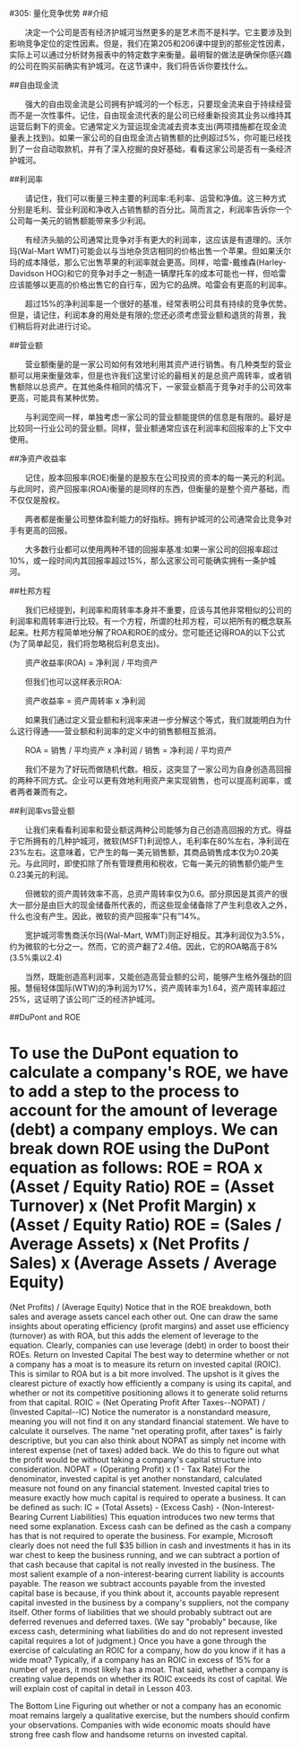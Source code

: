 #305: 量化竞争优势
##介绍

　　决定一个公司是否有经济护城河当然更多的是艺术而不是科学。它主要涉及到影响竞争定位的定性因素。但是，我们在第205和206课中提到的那些定性因素，实际上可以通过分析财务报表中的特定数字来衡量。最明智的做法是确保你感兴趣的公司在购买前确实有护城河。在这节课中，我们将告诉你要找什么。

##自由现金流

　　强大的自由现金流是公司拥有护城河的一个标志，只要现金流来自于持续经营而不是一次性事件。记住，自由现金流代表的是公司已经重新投资其业务以维持其运营后剩下的资金。它通常定义为营运现金流减去资本支出(两项措施都在现金流量表上找到)。如果一家公司的自由现金流占销售额的比例超过5%，你可能已经找到了一台自动取款机，并有了深入挖掘的良好基础，看看这家公司是否有一条经济护城河。

##利润率

　　请记住，我们可以衡量三种主要的利润率:毛利率、运营和净值。这三种方式分别是毛利、营业利润和净收入占销售额的百分比。简而言之，利润率告诉你一个公司每一美元的销售额能带来多少利润。

　　有经济头脑的公司通常比竞争对手有更大的利润率，这应该是有道理的。沃尔玛(Wal-Mart WMT)可能会以与当地杂货店相同的价格出售一个苹果。但如果沃尔玛的成本降低，那么它出售苹果的利润率就会更高。同样，哈雷-戴维森(Harley-Davidson HOG)和它的竞争对手之一制造一辆摩托车的成本可能也一样，但哈雷应该能够以更高的价格出售它的自行车，因为它的品牌。哈雷会有更高的利润率。

　　超过15%的净利润率是一个很好的基准，经常表明公司具有持续的竞争优势。但是，请记住，利润本身的用处是有限的;您还必须考虑营业额和退货的背景，我们稍后将对此进行讨论。

##营业额

　　营业额衡量的是一家公司如何有效地利用其资产进行销售。有几种类型的营业额可以用来衡量效率，但是也许我们这里讨论的最相关的是总资产周转率，或者销售额除以总资产。在其他条件相同的情况下，一家营业额高于竞争对手的公司效率更高，可能具有某种优势。

　　与利润空间一样，单独考虑一家公司的营业额能提供的信息是有限的。最好是比较同一行业公司的营业额。同样，营业额通常应该在利润率和回报率的上下文中使用。

##净资产收益率

　　记住，股本回报率(ROE)衡量的是股东在公司投资的资本的每一美元的利润。与此同时，资产回报率(ROA)衡量的是同样的东西，但衡量的是整个资产基础，而不仅仅是股权。

　　两者都是衡量公司整体盈利能力的好指标。拥有护城河的公司通常会比竞争对手有更高的回报。

　　大多数行业都可以使用两种不错的回报率基准:如果一家公司的回报率超过10%，或一段时间内其回报率超过15%，那么这家公司可能确实拥有一条护城河。

##杜邦方程

　　我们已经提到，利润率和周转率本身并不重要，应该与其他非常相似的公司的利润率和周转率进行比较。有一个方程，所谓的杜邦方程，可以把所有的概念联系起来。杜邦方程简单地分解了ROA和ROE的成分。您可能还记得ROA的以下公式(为了简单起见，我们将忽略税后利息支出)。

　　资产收益率(ROA) = 净利润 / 平均资产

　　但我们也可以这样表示ROA:

　　资产收益率 = 资产周转率 x 净利润

　　如果我们通过定义营业额和利润率来进一步分解这个等式，我们就能明白为什么这行得通——营业额和利润率的定义中的销售额相互抵消。

　　ROA = 销售 / 平均资产 x 净利润 / 销售 = 净利润 / 平均资产

　　我们不是为了好玩而做随机代数。相反，这突显了一家公司为自身创造高回报的两种不同方式。企业可以更有效地利用资产来实现销售，也可以提高利润率，或者两者兼而有之。

##利润率vs营业额

　　让我们来看看利润率和营业额这两种公司能够为自己创造高回报的方式。得益于它所拥有的几种护城河，微软(MSFT)利润惊人，毛利率在80%左右，净利润在23%左右。这意味着，它产生的每一美元销售额，其商品销售成本仅为0.20美元。与此同时，即使扣除了所有管理费用和税收，它每一美元的销售额仍能产生0.23美元的利润。

　　但微软的资产周转效率不高，总资产周转率仅为0.6。部分原因是其资产的很大一部分是由巨大的现金储备所代表的，而这些现金储备除了产生利息收入之外，什么也没有产生。因此，微软的资产回报率“只有”14%。

　　宽护城河零售商沃尔玛(Wal-Mart, WMT)则正好相反。其净利润仅为3.5%，约为微软的七分之一。然而，它的资产翻了2.4倍。因此，它的ROA略高于8%(3.5%乘以2.4)

　　当然，既能创造高利润率，又能创造高营业额的公司，能够产生格外强劲的回报。慧俪轻体国际(WTW)的净利润为17%，资产周转率为1.64，资产周转率超过25%，这证明了该公司广泛的经济护城河。

##DuPont and ROE

To use the DuPont equation to calculate a company's ROE, we have to add a step to the process to account for the amount of leverage (debt) a company employs. We can break down ROE using the DuPont equation as follows:
ROE = ROA x (Asset / Equity Ratio)
ROE = (Asset Turnover) x (Net Profit Margin) x (Asset / Equity Ratio)
ROE = (Sales / Average Assets) x (Net Profits / Sales) x (Average Assets / Average Equity)
=
(Net Profits) / (Average Equity)
Notice that in the ROE breakdown, both sales and average assets cancel each other out.
One can draw the same insights about operating efficiency (profit margins) and asset use efficiency (turnover) as with ROA, but this adds the element of leverage to the equation. Clearly, companies can use leverage (debt) in order to boost their ROEs.
Return on Invested Capital
The best way to determine whether or not a company has a moat is to measure its return on invested capital (ROIC). This is similar to ROA but is a bit more involved. The upshot is it gives the clearest picture of exactly how efficiently a company is using its capital, and whether or not its competitive positioning allows it to generate solid returns from that capital.
ROIC = (Net Operating Profit After Taxes--NOPAT) / (Invested Capital--IC)
Notice the numerator is a nonstandard measure, meaning you will not find it on any standard financial statement. We have to calculate it ourselves. The name "net operating profit, after taxes" is fairly descriptive, but you can also think about NOPAT as simply net income with interest expense (net of taxes) added back. We do this to figure out what the profit would be without taking a company's capital structure into consideration.
NOPAT = (Operating Profit) x (1 - Tax Rate)
For the denominator, invested capital is yet another nonstandard, calculated measure not found on any financial statement. Invested capital tries to measure exactly how much capital is required to operate a business. It can be defined as such:
IC = (Total Assets) - (Excess Cash) - (Non-Interest-Bearing Current Liabilities)
This equation introduces two new terms that need some explanation. Excess cash can be defined as the cash a company has that is not required to operate the business. For example, Microsoft clearly does not need the full $35 billion in cash and investments it has in its war chest to keep the business running, and we can subtract a portion of that cash because that capital is not really invested in the business.
The most salient example of a non-interest-bearing current liability is accounts payable. The reason we subtract accounts payable from the invested capital base is because, if you think about it, accounts payable represent capital invested in the business by a company's suppliers, not the company itself. Other forms of liabilities that we should probably subtract out are deferred revenues and deferred taxes. (We say "probably" because, like excess cash, determining what liabilities do and do not represent invested capital requires a lot of judgment.)
Once you have a gone through the exercise of calculating an ROIC for a company, how do you know if it has a wide moat? Typically, if a company has an ROIC in excess of 15% for a number of years, it most likely has a moat. That said, whether a company is creating value depends on whether its ROIC exceeds its cost of capital. We will explain cost of capital in detail in Lesson 403.

The Bottom Line
Figuring out whether or not a company has an economic moat remains largely a qualitative exercise, but the numbers should confirm your observations. Companies with wide economic moats should have strong free cash flow and handsome returns on invested capital.

